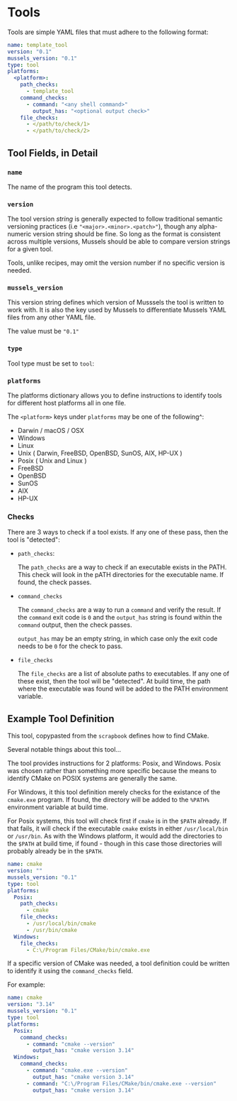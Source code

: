 # Tools

Tools are simple YAML files that must adhere to the following format:

```yaml
name: template_tool
version: "0.1"
mussels_version: "0.1"
type: tool
platforms:
  <platform>:
    path_checks:
      - template_tool
    command_checks:
      - command: "<any shell command>"
        output_has: "<optional output check>"
    file_checks:
      - </path/to/check/1>
      - </path/to/check/2>
```

## Tool Fields, in Detail

### `name`

The name of the program this tool detects.

### `version`

The tool version _string_ is generally expected to follow traditional semantic versioning practices (i.e `"<major>.<minor>.<patch>"`), though any alpha-numeric version string should be fine. So long as the format is consistent across multiple versions, Mussels should be able to compare version strings for a given tool.

Tools, unlike recipes, may omit the version number if no specific version is needed.

### `mussels_version`

This version string defines which version of Musssels the tool is written to work with.  It is also the key used by Mussels to differentiate Mussels YAML files from any other YAML file.

The value must be `"0.1"`

### `type`

Tool type must be set to `tool`:

### `platforms`

The platforms dictionary allows you to define instructions to identify tools for different host platforms all in one file.

The `<platform>` keys under `platforms` may be one of the following^:

- Darwin / macOS / OSX
- Windows
- Linux
- Unix ( Darwin, FreeBSD, OpenBSD, SunOS, AIX, HP-UX )
- Posix ( Unix and Linux )
- FreeBSD
- OpenBSD
- SunOS
- AIX
- HP-UX

### Checks

There are 3 ways to check if a tool exists.  If any one of these pass, then the tool is "detected":

- `path_checks`:

  The `path_checks` are a way to check if an executable exists in the PATH. This check will look in the pATH directories for the executable name. If found, the check passes.

- `command_checks`

  The `command_checks` are a way to run a `command` and verify the result.  If the `command` exit code is `0` and the `output_has` string is found within the `command` output, then the check passes.

  `output_has` may be an empty string, in which case only the exit code needs to be `0` for the check to pass.

- `file_checks`

  The `file_checks` are a list of absolute paths to executables.  If any one of these exist, then the tool will be "detected".  At build time, the path where the executable was found will be added to the PATH environment variable.

## Example Tool Definition

This tool, copypasted from the `scrapbook` defines how to find CMake.

Several notable things about this tool...

The tool provides instructions for 2 platforms: Posix, and Windows. Posix was chosen rather than something more specific because the means to identify CMake on POSIX systems are generally the same.

For Windows, it this tool definition merely checks for the existance of the `cmake.exe` program.  If found, the directory will be added to the `%PATH%` environment variable at build time.

For Posix systems, this tool will check first if `cmake` is in the `$PATH` already.  If that fails, it will check if the executable `cmake` exists in either `/usr/local/bin` or `/usr/bin`.  As with the Windows platform, it would add the directories to the `$PATH` at build time, if found - though in this case those directories will probably already be in the `$PATH`.

```yaml
name: cmake
version: ""
mussels_version: "0.1"
type: tool
platforms:
  Posix:
    path_checks:
      - cmake
    file_checks:
      - /usr/local/bin/cmake
      - /usr/bin/cmake
  Windows:
    file_checks:
      - C:\/Program Files/CMake/bin/cmake.exe
```

If a specific version of CMake was needed, a tool definition could be written to identify it using the `command_checks` field.

For example:

```yaml
name: cmake
version: "3.14"
mussels_version: "0.1"
type: tool
platforms:
  Posix:
    command_checks:
      - command: "cmake --version"
        output_has: "cmake version 3.14"
  Windows:
    command_checks:
      - command: "cmake.exe --version"
        output_has: "cmake version 3.14"
      - command: "C:\/Program Files/CMake/bin/cmake.exe --version"
        output_has: "cmake version 3.14"
```
